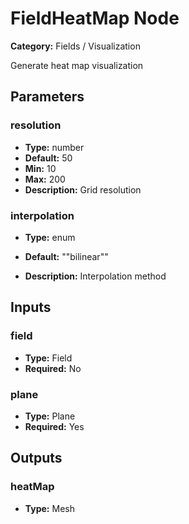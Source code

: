 
# FieldHeatMap Node

**Category:** Fields / Visualization

Generate heat map visualization

## Parameters


### resolution
- **Type:** number
- **Default:** 50
- **Min:** 10
- **Max:** 200
- **Description:** Grid resolution


### interpolation
- **Type:** enum
- **Default:** "\"bilinear\""


- **Description:** Interpolation method


## Inputs


### field
- **Type:** Field
- **Required:** No



### plane
- **Type:** Plane
- **Required:** Yes



## Outputs


### heatMap
- **Type:** Mesh




